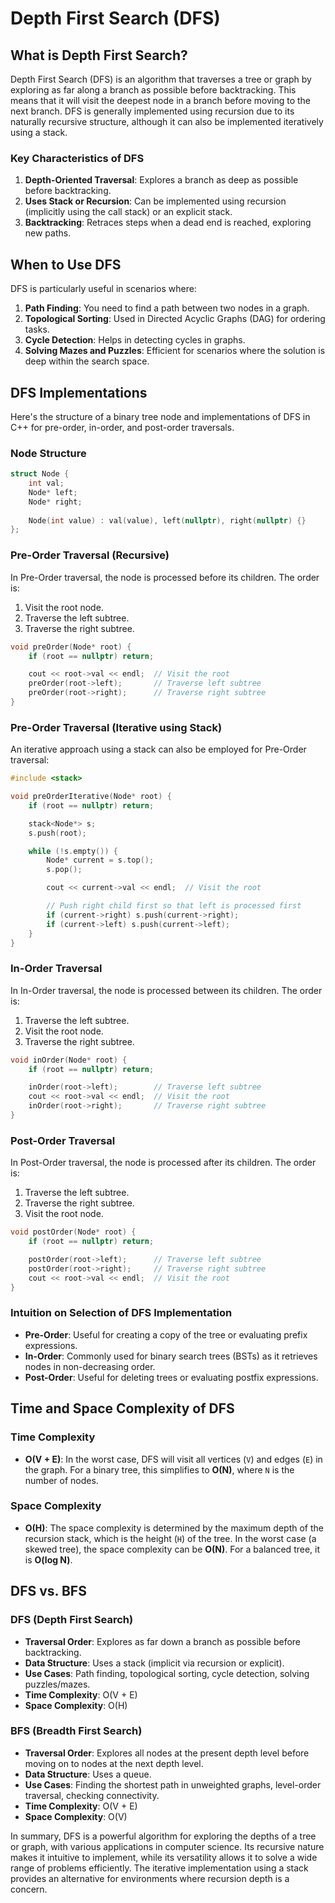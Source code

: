 # Depth First Search (DFS)

## What is Depth First Search?

Depth First Search (DFS) is an algorithm that traverses a tree or graph by exploring as far along a branch as possible before backtracking. This means that it will visit the deepest node in a branch before moving to the next branch. DFS is generally implemented using recursion due to its naturally recursive structure, although it can also be implemented iteratively using a stack.

### Key Characteristics of DFS

1. **Depth-Oriented Traversal**: Explores a branch as deep as possible before backtracking.
2. **Uses Stack or Recursion**: Can be implemented using recursion (implicitly using the call stack) or an explicit stack.
3. **Backtracking**: Retraces steps when a dead end is reached, exploring new paths.

## When to Use DFS

DFS is particularly useful in scenarios where:

1. **Path Finding**: You need to find a path between two nodes in a graph.
2. **Topological Sorting**: Used in Directed Acyclic Graphs (DAG) for ordering tasks.
3. **Cycle Detection**: Helps in detecting cycles in graphs.
4. **Solving Mazes and Puzzles**: Efficient for scenarios where the solution is deep within the search space.

## DFS Implementations

Here's the structure of a binary tree node and implementations of DFS in C++ for pre-order, in-order, and post-order traversals.

### Node Structure

```cpp
struct Node {
    int val;
    Node* left;
    Node* right;
    
    Node(int value) : val(value), left(nullptr), right(nullptr) {}
};
```

### Pre-Order Traversal (Recursive)

In Pre-Order traversal, the node is processed before its children. The order is:

1. Visit the root node.
2. Traverse the left subtree.
3. Traverse the right subtree.

```cpp
void preOrder(Node* root) {
    if (root == nullptr) return;

    cout << root->val << endl;  // Visit the root
    preOrder(root->left);       // Traverse left subtree
    preOrder(root->right);      // Traverse right subtree
}
```

### Pre-Order Traversal (Iterative using Stack)

An iterative approach using a stack can also be employed for Pre-Order traversal:

```cpp
#include <stack>

void preOrderIterative(Node* root) {
    if (root == nullptr) return;

    stack<Node*> s;
    s.push(root);

    while (!s.empty()) {
        Node* current = s.top();
        s.pop();

        cout << current->val << endl;  // Visit the root

        // Push right child first so that left is processed first
        if (current->right) s.push(current->right);
        if (current->left) s.push(current->left);
    }
}
```

### In-Order Traversal

In In-Order traversal, the node is processed between its children. The order is:

1. Traverse the left subtree.
2. Visit the root node.
3. Traverse the right subtree.

```cpp
void inOrder(Node* root) {
    if (root == nullptr) return;

    inOrder(root->left);        // Traverse left subtree
    cout << root->val << endl;  // Visit the root
    inOrder(root->right);       // Traverse right subtree
}
```

### Post-Order Traversal

In Post-Order traversal, the node is processed after its children. The order is:

1. Traverse the left subtree.
2. Traverse the right subtree.
3. Visit the root node.

```cpp
void postOrder(Node* root) {
    if (root == nullptr) return;

    postOrder(root->left);      // Traverse left subtree
    postOrder(root->right);     // Traverse right subtree
    cout << root->val << endl;  // Visit the root
}
```

### Intuition on Selection of DFS Implementation

- **Pre-Order**: Useful for creating a copy of the tree or evaluating prefix expressions.
- **In-Order**: Commonly used for binary search trees (BSTs) as it retrieves nodes in non-decreasing order.
- **Post-Order**: Useful for deleting trees or evaluating postfix expressions.

## Time and Space Complexity of DFS

### Time Complexity

- **O(V + E)**: In the worst case, DFS will visit all vertices (`V`) and edges (`E`) in the graph. For a binary tree, this simplifies to **O(N)**, where `N` is the number of nodes.

### Space Complexity

- **O(H)**: The space complexity is determined by the maximum depth of the recursion stack, which is the height (`H`) of the tree. In the worst case (a skewed tree), the space complexity can be **O(N)**. For a balanced tree, it is **O(log N)**.

## DFS vs. BFS

### DFS (Depth First Search)

- **Traversal Order**: Explores as far down a branch as possible before backtracking.
- **Data Structure**: Uses a stack (implicit via recursion or explicit).
- **Use Cases**: Path finding, topological sorting, cycle detection, solving puzzles/mazes.
- **Time Complexity**: O(V + E)
- **Space Complexity**: O(H)

### BFS (Breadth First Search)

- **Traversal Order**: Explores all nodes at the present depth level before moving on to nodes at the next depth level.
- **Data Structure**: Uses a queue.
- **Use Cases**: Finding the shortest path in unweighted graphs, level-order traversal, checking connectivity.
- **Time Complexity**: O(V + E)
- **Space Complexity**: O(V)

In summary, DFS is a powerful algorithm for exploring the depths of a tree or graph, with various applications in computer science. Its recursive nature makes it intuitive to implement, while its versatility allows it to solve a wide range of problems efficiently. The iterative implementation using a stack provides an alternative for environments where recursion depth is a concern.
